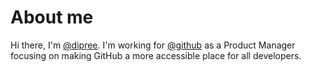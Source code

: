 # About me

Hi there, I'm [@dipree](https://github.com/dipree). I'm working for [@github](https://github.com/github/) as a Product Manager focusing on making GitHub a more accessible place for all developers.
